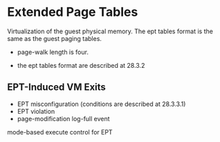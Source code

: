 # Extended Page Tables

Virtualization of the guest physical memory.
The ept tables format is the same as the guest paging tables.

* page-walk length is four.

* the ept tables format are described at 28.3.2

## EPT-Induced VM Exits

* EPT misconfiguration (conditions are described at 28.3.3.1)
* EPT violation
* page-modification log-full event

mode-based execute control for EPT